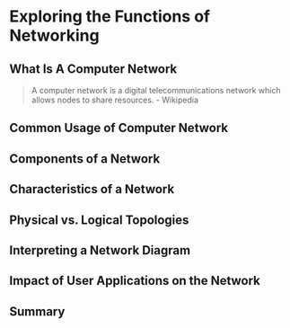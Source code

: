 # Exploring the Functions of Networking

## What Is A Computer Network

> A computer network is a digital telecommunications network which allows nodes to share resources. - Wikipedia

<!--
- The network basics include a local area network (LAN) and a branch office or remote LAN.
- LAN devices include routers, switches, and end-user devices that connect to routers and switches.
- A wide area network (WAN) connection is needed to bridge remote offices to the headquarters office, with different types of WAN connections available such as fiber and asynchronous DSL.


- The enterprise campus has different tiers, including the access layer where end-users connect, the core layer with routers, switches, and data centers, and intermediate devices such as layer-2 and layer-3 switches, routers, and security items.
- Mobile users are often remote workers who connect to the enterprise campus via the internet.

- End-user devices include IP-enabled phones, virtual servers, and laptops, while intermediate devices include wireless LAN controllers, security items, and others.
- Different types of media are used to connect devices to the network, including wireless, serial links for WAN, and Ethernet links for LAN.

- The OSI model will be discussed to distinguish between different technologies and traffic types.
- Layer-2 switches make forwarding decisions based on MAC addresses, while layer-3 switches and routers make decisions based on IP addresses.

- Icons for devices include layer-2 and layer-3 switches, routers, wireless connectivity, and others.
   __*I am thinking about using [ASCII Flow](https://asciiflow.com) for icon representation. Watch this space*__

-->

## Common Usage of Computer Network

## Components of a Network

## Characteristics of a Network

## Physical vs. Logical Topologies

## Interpreting a Network Diagram

## Impact of User Applications on the Network

## Summary
